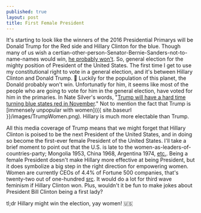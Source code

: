 ```yaml
---
published: true
layout: post
title: First Female President
---
```


It's starting to look like the winners of the 2016 Presidential Primarys
will be Donald Trump for the Red side and Hillary Clinton for the blue. Though
many of us wish a certian-other-person-Senator-Bernie-Sanders-not-to-name-names would
win, [he probably won't](http://projects.fivethirtyeight.com/election-2016/delegate-targets/).
So, general election for the mighty position of President of the United States.
The first time I get to use my constitutional right to vote in a general
election, and it's between Hillary Clinton and Donald Trump. :grimacing:
Luckily for the population of this planet, the Donald probably won't win.
Unfortunatly for him, it seems like most of the people who are going to vote
for him in the general election, have voted for him in the primaries. In Nate
Silver's words, "[Trump will have a hard time turning blue states red in
November](http://fivethirtyeight.com/features/trump-will-have-a-hard-time-turning-blue-states-red-in-november/)." Not to mention the fact that Trump is [immensely unpopular with women]({{ site.baseurl }}/images/TrumpWomen.png). Hillary is much more electable than Trump. 

All this media coverage of Trump means that we might forget that Hillary Clinton is poised to be the next President of the United States, and in doing so become the first-ever female President of the United States.
I'll take a brief moment to point out that the U.S. is late to the
women-as-leaders-of-countries-party; Mongolia 1953, China 1968, Argentina 1974,
[etc.](https://en.wikipedia.org/wiki/List_of_elected_and_appointed_female_heads_of_state).
Being a female President doesn't make Hillary more effective at being
President, but it does symbolize a big step in the right direction for
empowering women. Women are currently CEOs of 4.4% of Fortune 500 companies,
that's twenty-two out of one-hundred [src](https://en.wikipedia.org/wiki/List_of_women_CEOs_of_Fortune_500_companies). It would do a lot for third wave feminism if Hillary Clinton won.
Plus, wouldn't it be fun to make jokes about President Bill Clinton being
a first lady?

tl;dr Hillary might win the election, yay women! :us:
